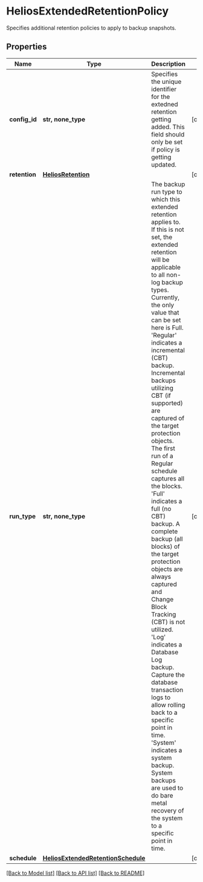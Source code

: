 # HeliosExtendedRetentionPolicy

Specifies additional retention policies to apply to backup snapshots.

## Properties
Name | Type | Description | Notes
------------ | ------------- | ------------- | -------------
**config_id** | **str, none_type** | Specifies the unique identifier for the extedned  retention getting added. This field should only be set if policy is getting updated. | [optional] 
**retention** | [**HeliosRetention**](HeliosRetention.md) |  | [optional] 
**run_type** | **str, none_type** | The backup run type to which this extended retention applies to. If this is not set, the extended retention will be applicable to all non-log backup types. Currently, the only value that can be set here is Full. &#39;Regular&#39; indicates a incremental (CBT) backup. Incremental backups utilizing CBT (if supported) are captured of the target protection objects. The first run of a Regular schedule captures all the blocks. &#39;Full&#39; indicates a full (no CBT) backup. A complete backup (all blocks) of the target protection objects are always captured and Change Block Tracking (CBT) is not utilized. &#39;Log&#39; indicates a Database Log backup. Capture the database transaction logs to allow rolling back to a specific point in time. &#39;System&#39; indicates a system backup. System backups are used to do bare metal recovery of the system to a specific point in time. | [optional] 
**schedule** | [**HeliosExtendedRetentionSchedule**](HeliosExtendedRetentionSchedule.md) |  | [optional] 

[[Back to Model list]](../README.md#documentation-for-models) [[Back to API list]](../README.md#documentation-for-api-endpoints) [[Back to README]](../README.md)


